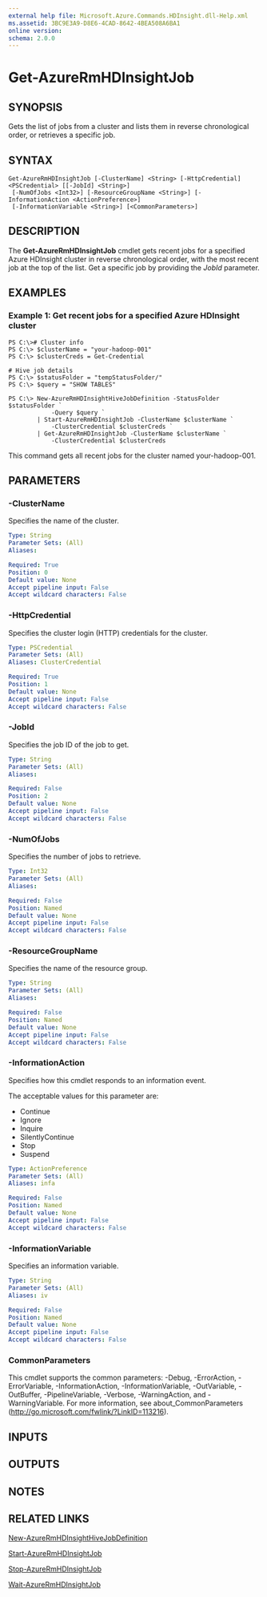 ```yaml
---
external help file: Microsoft.Azure.Commands.HDInsight.dll-Help.xml
ms.assetid: 3BC9E3A9-D8E6-4CAD-8642-4BEA508A6BA1
online version: 
schema: 2.0.0
---
```


# Get-AzureRmHDInsightJob

## SYNOPSIS
Gets the list of jobs from a cluster and lists them in reverse chronological order, or retrieves a specific job.

## SYNTAX

```
Get-AzureRmHDInsightJob [-ClusterName] <String> [-HttpCredential] <PSCredential> [[-JobId] <String>]
 [-NumOfJobs <Int32>] [-ResourceGroupName <String>] [-InformationAction <ActionPreference>]
 [-InformationVariable <String>] [<CommonParameters>]
```

## DESCRIPTION
The **Get-AzureRmHDInsightJob** cmdlet gets recent jobs for a specified Azure HDInsight cluster in reverse chronological order, with the most recent job at the top of the list.
Get a specific job by providing the *JobId* parameter.

## EXAMPLES

### Example 1: Get recent jobs for a specified Azure HDInsight cluster
```
PS C:\># Cluster info
PS C:\> $clusterName = "your-hadoop-001"
PS C:\> $clusterCreds = Get-Credential

# Hive job details
PS C:\> $statusFolder = "tempStatusFolder/"
PS C:\> $query = "SHOW TABLES"

PS C:\> New-AzureRmHDInsightHiveJobDefinition -StatusFolder $statusFolder `
            -Query $query `
        | Start-AzureRmHDInsightJob -ClusterName $clusterName `
            -ClusterCredential $clusterCreds `
        | Get-AzureRmHDInsightJob -ClusterName $clusterName `
            -ClusterCredential $clusterCreds
```

This command gets all recent jobs for the cluster named your-hadoop-001.

## PARAMETERS

### -ClusterName
Specifies the name of the cluster.

```yaml
Type: String
Parameter Sets: (All)
Aliases: 

Required: True
Position: 0
Default value: None
Accept pipeline input: False
Accept wildcard characters: False
```

### -HttpCredential
Specifies the cluster login (HTTP) credentials for the cluster.

```yaml
Type: PSCredential
Parameter Sets: (All)
Aliases: ClusterCredential

Required: True
Position: 1
Default value: None
Accept pipeline input: False
Accept wildcard characters: False
```

### -JobId
Specifies the job ID of the job to get.

```yaml
Type: String
Parameter Sets: (All)
Aliases: 

Required: False
Position: 2
Default value: None
Accept pipeline input: False
Accept wildcard characters: False
```

### -NumOfJobs
Specifies the number of jobs to retrieve.

```yaml
Type: Int32
Parameter Sets: (All)
Aliases: 

Required: False
Position: Named
Default value: None
Accept pipeline input: False
Accept wildcard characters: False
```

### -ResourceGroupName
Specifies the name of the resource group.

```yaml
Type: String
Parameter Sets: (All)
Aliases: 

Required: False
Position: Named
Default value: None
Accept pipeline input: False
Accept wildcard characters: False
```

### -InformationAction
Specifies how this cmdlet responds to an information event.

The acceptable values for this parameter are:

- Continue
- Ignore
- Inquire
- SilentlyContinue
- Stop
- Suspend

```yaml
Type: ActionPreference
Parameter Sets: (All)
Aliases: infa

Required: False
Position: Named
Default value: None
Accept pipeline input: False
Accept wildcard characters: False
```

### -InformationVariable
Specifies an information variable.

```yaml
Type: String
Parameter Sets: (All)
Aliases: iv

Required: False
Position: Named
Default value: None
Accept pipeline input: False
Accept wildcard characters: False
```

### CommonParameters
This cmdlet supports the common parameters: -Debug, -ErrorAction, -ErrorVariable, -InformationAction, -InformationVariable, -OutVariable, -OutBuffer, -PipelineVariable, -Verbose, -WarningAction, and -WarningVariable. For more information, see about_CommonParameters (http://go.microsoft.com/fwlink/?LinkID=113216).

## INPUTS

## OUTPUTS

## NOTES

## RELATED LINKS

[New-AzureRmHDInsightHiveJobDefinition](./New-AzureRmHDInsightHiveJobDefinition.md)

[Start-AzureRmHDInsightJob](./Start-AzureRmHDInsightJob.md)

[Stop-AzureRmHDInsightJob](./Stop-AzureRmHDInsightJob.md)

[Wait-AzureRmHDInsightJob](./Wait-AzureRmHDInsightJob.md)


